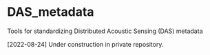 # DAS_metadata
Tools for standardizing Distributed Acoustic Sensing (DAS) metadata


[2022-08-24] Under construction in private repository. 
